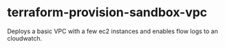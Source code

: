 # terraform-provision-sandbox-vpc


Deploys a basic VPC with a few ec2 instances and enables flow logs to an cloudwatch.
